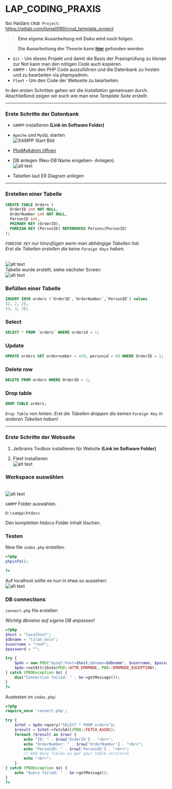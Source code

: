 # LAP_CODING_PRAXIS
Ibo Haidars `CRUD Project`: https://gitlab.com/Ismail099/crud_template_project

> **Eine eigene Ausarbeitung mit Doku wird noch folgen.**


> **Die Ausarbeitung der Theorie kann [hier](https://github.com/LeonDiendorfer/LAP_Coding_Theorie) gefunden werden**

- `Git` - Um dieses Projekt und damit die Basis der Praxisprüfung zu klonen zur Not kann man den nötigen Code auch kopieren.
- `XAMPP` - Um den PHP Code auszuführen und die Datenbank zu hosten und zu bearbeiten via phpmyadmin.
- `Fleet` - Um den Code der Webseite zu bearbeiten.

In den ersten Schritten gehen wir die *Installation* gemeinsam durch.   
Abschließend zeigen wir euch wie man eine *Template Seite* erstellt.

---

### Erste Schritte der Datenbank

- `XAMPP` installieren  **(Link im Software Folder)**
- `Apache` und `MySQL` starten <br> ![XAMPP Start Bild](assets/xampp_start.png)
- [PhpMyAdmin öffnen](http://localhost/phpmyadmin)
- DB anlegen (Neu-DB Name eingeben- Anlegen) <br> ![alt text](assets/db_create.png)

- Tabellen laut ER Diagram anlegen

---

### Erstellen einer Tabelle

```sql
CREATE TABLE Orders (
  OrderID int NOT NULL,
  OrderNumber int NOT NULL,
  PersonID int,
  PRIMARY KEY (OrderID),
  FOREIGN KEY (PersonID) REFERENCES Persons(PersonID)
);
```
*`FOREIGN KEY` nur hinzufügen wenn man abhängige Tabellen hat.* <br>
*Erst die Tabellen erstellen die keine `Foreign Keys` haben.*

<br> ![alt text](assets/phpmyadmin_sql.png)
<br> Tabelle wurde erstellt, siehe nächster Screen
<br> ![alt text](assets/myadmin_erstelle_table.png)
<br>

### Befüllen einer Tabelle

```sql
INSERT INTO orders (`OrderID`,`OrderNumber`,`PersonID`) values
(2, 2, 2),
(3, 3, 3);
```

### Select

```sql
SELECT * FROM `orders` WHERE orderid = 1; 
```

### Update

```sql
UPDATE orders SET ordernumber = 420, personid = 69 WHERE OrderID = 1;
```

### Delete row

```sql
DELETE FROM orders WHERE OrderID = 1;
```

### Drop table

```sql
DROP TABLE orders;
```
*`Drop Table` von hinten. Erst die Tabellen droppen die keinen `Foreign Key` in anderen Tabellen haben!*

---
### Erste Schritte der Webseite <br>

1. Jetbrains Toolbox installieren für Website
**(Link im Software Folder)**


2. Fleet installieren <br> ![alt text](assets/toolbox.png)

### Workspace auswählen
<br> ![alt text](assets/workspace.png)

`XAMPP` Folder auswählen.

```
D:\xampp\htdocs
```

Den kompletten htdocs Folder Inhalt löschen.

### Testen

New file `index.php` erstellen.
```php
<?php
phpinfo();

?>
```
Auf localhost sollte es nun in etwa so aussehen:
<br> ![alt text](assets/localhost.png)


### DB connections

`connect.php` file erstellen

*Wichtig dbname auf eigene DB anpassen!*

```php
<?php
$host = "localhost";
$dbname = "titan_holo";
$username = "root";
$password = "";

try {
    $pdo = new PDO("mysql:host=$host;dbname=$dbname", $username, $password);
    $pdo->setAttribute(PDO::ATTR_ERRMODE, PDO::ERRMODE_EXCEPTION);
} catch (PDOException $e) {
    die("Connection failed: " . $e->getMessage());
}
?>
```

Austesten im `index.php`:
```php
<?php
require_once 'connect.php';

try {
    $stmt = $pdo->query("SELECT * FROM orders");
    $result = $stmt->fetchAll(PDO::FETCH_ASSOC);
    foreach ($result as $row) {
        echo "ID: " . $row['OrderID'] . "<br>";
        echo "OrderNumber: " . $row['OrderNumber'] . "<br>";
        echo "PersonID: " . $row['PersonID'] . "<br>";
        // Add more fields as per your table structure
        echo "<br>";
    }
} catch (PDOException $e) {
    echo "Query failed: " . $e->getMessage();
}
?>
```